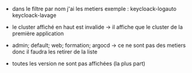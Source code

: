 
- dans le filtre par nom j'ai les metiers
exemple : keycloack-logauto
keycloack-lavage

- le cluster affiché en haut est invalide -> il affiche que le cluster de la première application

- admin; default; web; formation; argocd -> ce ne sont pas des metiers donc il faudra les retirer de la liste

- toutes les version ne sont pas affichées (la plus part)

